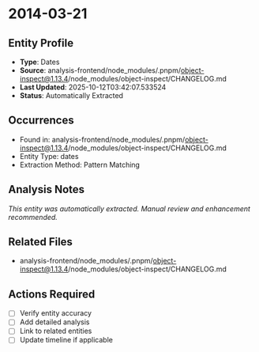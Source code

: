 # 2014-03-21

## Entity Profile
- **Type**: Dates
- **Source**: analysis-frontend/node_modules/.pnpm/object-inspect@1.13.4/node_modules/object-inspect/CHANGELOG.md
- **Last Updated**: 2025-10-12T03:42:07.533524
- **Status**: Automatically Extracted

## Occurrences
- Found in: analysis-frontend/node_modules/.pnpm/object-inspect@1.13.4/node_modules/object-inspect/CHANGELOG.md
- Entity Type: dates
- Extraction Method: Pattern Matching

## Analysis Notes
*This entity was automatically extracted. Manual review and enhancement recommended.*

## Related Files
- analysis-frontend/node_modules/.pnpm/object-inspect@1.13.4/node_modules/object-inspect/CHANGELOG.md

## Actions Required
- [ ] Verify entity accuracy
- [ ] Add detailed analysis
- [ ] Link to related entities
- [ ] Update timeline if applicable
